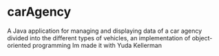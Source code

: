 # carAgency
A Java application for managing and displaying data of a car agency divided into the different types of vehicles, an implementation of object-oriented programming
Im made it with Yuda Kellerman
